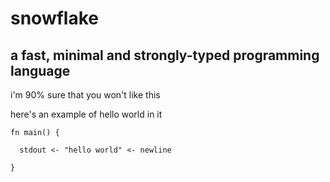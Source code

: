 # snowflake

## a fast, minimal and strongly-typed programming language

i'm 90% sure that you won't like this

here's an example of hello world in it

```snowflake
fn main() {

  stdout <- "hello world" <- newline
  
}
```
